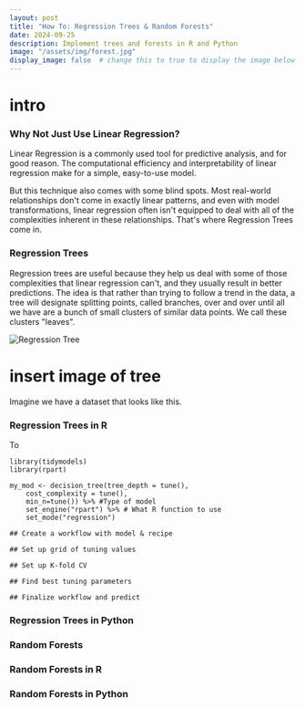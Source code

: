```yaml
---
layout: post
title: "How To: Regression Trees & Random Forests"
date: 2024-09-25
description: Implement trees and forests in R and Python
image: "/assets/img/forest.jpg"
display_image: false  # change this to true to display the image below the banner
---
```


# intro



### Why Not Just Use Linear Regression?

Linear Regression is a commonly used tool for predictive analysis, and for good reason. The computational efficiency and interpretability of linear regression make for a simple, easy-to-use model.

But this technique also comes with some blind spots. Most real-world relationships don't come in exactly linear patterns, and even with model transformations, linear regression often isn't equipped to deal with all of the complexities inherent in these relationships. That's where Regression Trees come in.

### Regression Trees

Regression trees are useful because they help us deal with some of those complexities that linear regression can't, and they usually result in better predictions. The idea is that rather than trying to follow a trend in the data, a tree will designate splitting points, called branches, over and over until all we have are a bunch of small clusters of similar data points. We call these clusters "leaves".

![Regression Tree]("assets/image/tree.png")

# insert image of tree

Imagine we have a dataset that looks like this.

### Regression Trees in R

To 

```{r}
library(tidymodels)
library(rpart)

my_mod <- decision_tree(tree_depth = tune(),
    cost_complexity = tune(),
    min_n=tune()) %>% #Type of model
    set_engine("rpart") %>% # What R function to use
    set_mode("regression")

## Create a workflow with model & recipe

## Set up grid of tuning values

## Set up K-fold CV

## Find best tuning parameters

## Finalize workflow and predict
```

### Regression Trees in Python

### Random Forests

### Random Forests in R

### Random Forests in Python